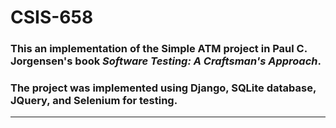 # CSIS-658



### This an implementation of the Simple ATM project in Paul C. Jorgensen's book ***Software Testing: A Craftsman's Approach***.

### The project was implemented using Django, SQLite database, JQuery, and Selenium for testing.

---




